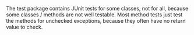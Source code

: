 The test package contains JUnit tests for some classes,
not for all, because some classes / methods 
are not well testable.
Most method tests just test the methods for unchecked exceptions, 
because they often have no return value to check.
